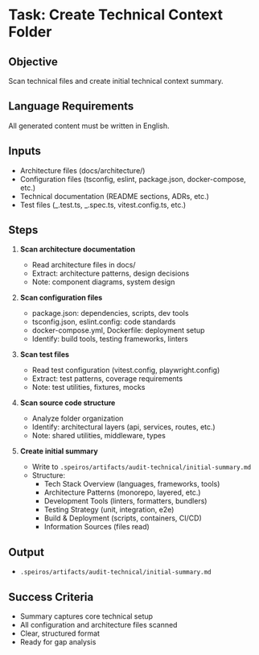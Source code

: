# Task: Create Technical Context Folder

## Objective

Scan technical files and create initial technical context summary.

## Language Requirements

All generated content must be written in English.

## Inputs

- Architecture files (docs/architecture/)
- Configuration files (tsconfig, eslint, package.json, docker-compose, etc.)
- Technical documentation (README sections, ADRs, etc.)
- Test files (_.test.ts, _.spec.ts, vitest.config.ts, etc.)

## Steps

1. **Scan architecture documentation**
   - Read architecture files in docs/
   - Extract: architecture patterns, design decisions
   - Note: component diagrams, system design

2. **Scan configuration files**
   - package.json: dependencies, scripts, dev tools
   - tsconfig.json, eslint.config: code standards
   - docker-compose.yml, Dockerfile: deployment setup
   - Identify: build tools, testing frameworks, linters

3. **Scan test files**
   - Read test configuration (vitest.config, playwright.config)
   - Extract: test patterns, coverage requirements
   - Note: test utilities, fixtures, mocks

4. **Scan source code structure**
   - Analyze folder organization
   - Identify: architectural layers (api, services, routes, etc.)
   - Note: shared utilities, middleware, types

5. **Create initial summary**
   - Write to `.speiros/artifacts/audit-technical/initial-summary.md`
   - Structure:
     - Tech Stack Overview (languages, frameworks, tools)
     - Architecture Patterns (monorepo, layered, etc.)
     - Development Tools (linters, formatters, bundlers)
     - Testing Strategy (unit, integration, e2e)
     - Build & Deployment (scripts, containers, CI/CD)
     - Information Sources (files read)

## Output

- `.speiros/artifacts/audit-technical/initial-summary.md`

## Success Criteria

- Summary captures core technical setup
- All configuration and architecture files scanned
- Clear, structured format
- Ready for gap analysis
